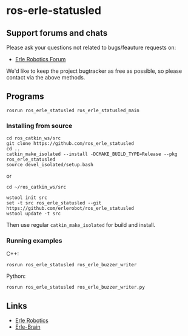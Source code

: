# ros-erle-statusled

Support forums and chats
------------------------

Please ask your questions not related to bugs/feauture requests on:

- [Erle Robotics Forum](http://forum.erlerobotics.com/)

We'd like to keep the project bugtracker as free as possible, so please contact via the above methods.

Programs
-------- 

```
rosrun ros_erle_statusled ros_erle_statusled_main
```

### Installing from source

```
cd ros_catkin_ws/src
git clone https://github.com/ros_erle_statusled
cd ..
catkin_make_isolated --install -DCMAKE_BUILD_TYPE=Release --pkg ros_erle_statusled
source devel_isolated/setup.bash
```
or 

```
cd ~/ros_catkin_ws/src

wstool init src 
set -t src ros_erle_statusled --git https://github.com/erlerobot/ros_erle_statusled
wstool update -t src
```
Then use regular `catkin_make_isolated` for build and install.

### Running examples
C++:
```
rosrun ros_erle_statusled ros_erle_buzzer_writer
```

Python:
```
rosrun ros_erle_statusled ros_erle_buzzer_writer.py
```

Links
-----

  - [Erle Robotics](www.erlerobotics.com)
  - [Erle-Brain](https://erlerobotics.com/blog/product/erle-brain/)
